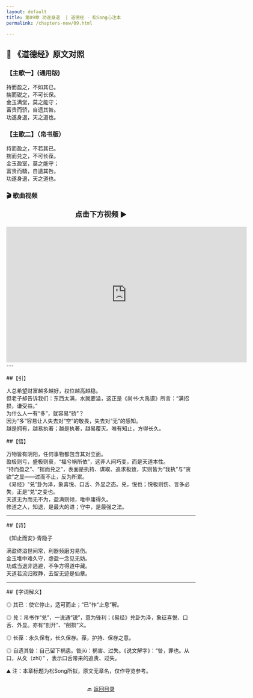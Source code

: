 ```yaml
---
layout: default
title: 第09章 功遂身退  | 道德经 · 松Song心注本
permalink: /chapters-new/09.html

---
```


## 📜 《道德经》原文对照
### 【主歌一】(通用版)
持而盈之，不如其已。<br>
揣而锐之，不可长保。<br>
金玉满堂，莫之能守；<br>
富贵而骄，自遗其咎。<br>
功遂身退，天之道也。<br>

### 【主歌二】（帛书版）
持而盈之，不若其已。<br>
揣而兑之，不可长葆。<br>
金玉盈室，莫之能守；<br>
富贵而驕，自遺其咎。<br>
功遂身退，天之道也。<br>

### 🎬 歌曲视频
<p style="text-align:center; font-size:1.2rem; font-weight:bold;">
  点击下方视频 ▶️
</p>

<iframe
  src="https://streamable.com/e/ewiy1n"
  width="640"
  height="360"
  frameborder="0"
  allowfullscreen
  loading="lazy">
</iframe>
---

##【引】

人总希望财富越多越好，权位越高越稳。<br>
但老子却告诉我们：东西太满，水就要溢，这正是《尚书·大禹谟》所言：“满招损，谦受益。”<br>
为什么人一有“多”，就容易“骄”？<br>
因为“多”容易让人失去对“空”的敬畏，失去对“无”的感知。<br>
越是拥有，越易执著；越是执著，越易覆灭。唯有知止，方得长久。<br>

##【悟】

万物皆有阴阳，任何事物都包含其对立面。<br>
盈极则亏，盛极则衰，“福兮祸所依”，这非人间巧变，而是天道本性。<br>
“持而盈之”、“揣而兑之”，表面是执持、谋取、追求极致，实则皆为“我执”与“贪欲”之显——过而不止，反为所累。<br>
《易经》“兑”卦为泽，象喜悦、口舌、外显之态。兑，悦也；悦极则伤、言多必失，正是“兑”之变也。<br>
天道无为而无不为，盈满则倾，唯中庸得久。<br>
修道之人，知退，是最大的进；守中，是最强之法。<br>

---

##【诗】

《知止而安》·青隐子

满盈终溢世间常，利器频磨刃易伤。<br>
金玉堆中难久守，虚盈一念见无妨。<br>
功成当退非逃避，不争方得道中藏。<br>
天道若流归寂静，去留无迹是仙章。<br>

---

##【字词解义】<br>

◎ 其已：使它停止，适可而止；“已”作“止息”解。

◎ 兑：帛书作“兑”，一说通“锐”，意为锋利；《易经》兑卦为泽，象征喜悦、口舌、外显。亦有“剖开”、“削损”义。

◎ 长葆：永久保有，长久保存。葆，护持、保存之意。

◎ 自遗其咎：自己留下祸患。咎jiù：祸害、过失。《说文解字》：“咎，罪也。从口，从夂（zhǐ）” ，表示口舌带来的追责、过失。

⛰️ 注：本章标题为松Song所拟，原文无章名，仅作导览参考。

<p style="text-align:center; margin-top:2em;">
  🔙 <a href="{{ '/' | relative_url }}#catalog">返回目录</a>
</p>
